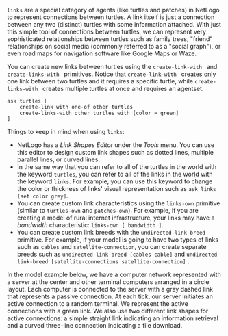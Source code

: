 ﻿`links` are a special category of agents (like turtles and patches) in NetLogo to represent connections between turtles. A link itself is just a connection between any two (distinct) turtles with some information attached. With just this simple tool of connections between turtles, we can represent very sophisticated relationships between turtles such as family trees, "friend" relationships on social media (commonly referred to as a "social graph"), or even road maps for navigation software like Google Maps or Waze.



You can create new links between turtles using the `create-link-with ` and `create-links-with ` primitives. Notice that `create-link-with ` creates only one link between two turtles and it requires a specific turtle, while  `create-links-with ` creates multiple turtles at once and requires an agentset.



```
ask turtles [
	create-link with one-of other turtles
	create-links-with other turtles with [color = green]
]
```



Things to keep in mind when using `links`: 

* NetLogo has a *Link Shapes Editor* under the *Tools* menu. You can use this editor to design custom link shapes such as dotted lines, multiple parallel lines, or curved lines.
* In the same way that you can refer to all of the turtles in the world with the keyword `turtles`, you can refer to all of the links in the world with the keyword `links`. For example, you can use this keyword to change the color or thickness of links' visual representation such as `ask links [set color grey]`.
* You can create custom link characteristics using the `links-own` primitive (similar to `turtles-own` and `patches-own`). For example, if you are creating a model of rural internet infrastructure, your links may have a *bandwidth* characteristic: `links-own [ bandwidth ]`.
* You can create custom link breeds with the `undirected-link-breed` primitive. For example, if your model is going to have two types of links such as `cables` and `satellite-connection`, you can create separate breeds such as `undirected-link-breed [cables cable]` and `undirected-link-breed [satellite-connections satellite-connection]` .



In the model example below, we have a computer network represented with a server at the center and other terminal computers arranged in a circle layout. Each computer is connected to the server with a gray dashed link that represents a passive connection. At each tick, our server initiates an active connection to a random terminal. We represent the active connections with a green link. We also use two different link shapes for active connections: a simple straight link indicating an information retrieval and a curved three-line connection indicating a file download. 